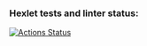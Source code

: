 ### Hexlet tests and linter status:
[![Actions Status](https://github.com/Aleksandr2302/frontend-project-12/actions/workflows/hexlet-check.yml/badge.svg)](https://github.com/Aleksandr2302/frontend-project-12/actions)